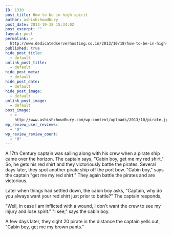```yaml
---
ID: 1330
post_title: How to be in high spirit
author: ashishchowdhury
post_date: 2013-10-18 15:34:02
post_excerpt: ""
layout: post
permalink: >
  http://www.dedicatedserverhosting.co.in/2013/10/18/how-to-be-in-high-spirit/
published: true
hide_post_title:
  - default
unlink_post_title:
  - default
hide_post_meta:
  - default
hide_post_date:
  - default
hide_post_image:
  - default
unlink_post_image:
  - default
post_image:
  - >
    http://www.ashishchowdhury.com/wp-content/uploads/2013/10/pirate.jpg
wp_review_user_reviews:
  - "0"
wp_review_review_count:
  - "0"
---
```

A 17th Century captain was sailing along with his crew when a pirate ship came over the horizon.
The captain says, "Cabin boy, get me my red shirt." So, he gets his red shirt and they victoriously battle the pirates.
Several days later, they spot another pirate ship off the port bow. "Cabin boy," says the captain "get me my red shirt." They again battle the pirates and are victorious.

Later when things had settled down, the cabin boy asks, "Captain, why do you always want your red shirt just prior to battle?" The captain responds,

"Well, in case I am inflicted with a wound, I don't want the crew to see my injury and lose spirit." "I see," says the cabin boy.

A few days later, they sight 20 pirate in the distance the captain yells out, "Cabin boy, get me my brown pants."